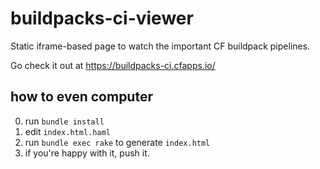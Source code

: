 # buildpacks-ci-viewer

Static iframe-based page to watch the important CF buildpack pipelines.

Go check it out at https://buildpacks-ci.cfapps.io/


## how to even computer

0. run `bundle install`
1. edit `index.html.haml`
2. run `bundle exec rake` to generate `index.html`
3. if you're happy with it, push it.
